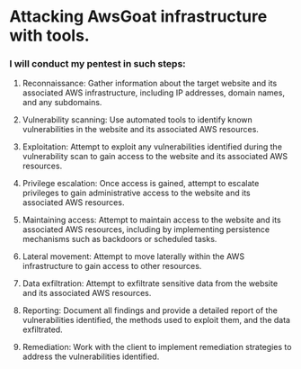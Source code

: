 # Attacking AwsGoat infrastructure with tools.


### I will conduct my pentest in such steps: 
1. Reconnaissance: Gather information about the target website and its associated AWS infrastructure, including IP addresses, domain names, and any subdomains.

2. Vulnerability scanning: Use automated tools to identify known vulnerabilities in the website and its associated AWS resources.

3. Exploitation: Attempt to exploit any vulnerabilities identified during the vulnerability scan to gain access to the website and its associated AWS resources.

4. Privilege escalation: Once access is gained, attempt to escalate privileges to gain administrative access to the website and its associated AWS resources.

5. Maintaining access: Attempt to maintain access to the website and its associated AWS resources, including by implementing persistence mechanisms such as backdoors or scheduled tasks.

6. Lateral movement: Attempt to move laterally within the AWS infrastructure to gain access to other resources.

7. Data exfiltration: Attempt to exfiltrate sensitive data from the website and its associated AWS resources.

8. Reporting: Document all findings and provide a detailed report of the vulnerabilities identified, the methods used to exploit them, and the data exfiltrated.

9. Remediation: Work with the client to implement remediation strategies to address the vulnerabilities identified.
